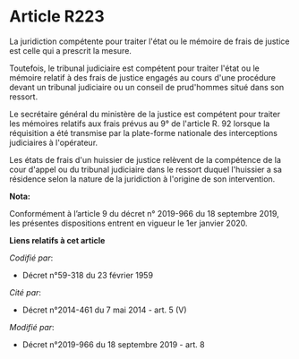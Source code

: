 # Article R223

La juridiction compétente pour traiter l'état ou le mémoire de frais de justice est celle qui a prescrit la mesure.

Toutefois, le tribunal judiciaire est compétent pour traiter l'état ou le mémoire relatif à des frais de justice engagés au
cours d'une procédure devant un tribunal judiciaire ou un conseil de prud'hommes situé dans son ressort.

Le secrétaire général du ministère de la justice est compétent pour traiter les mémoires relatifs aux frais prévus au 9° de
l'article R. 92 lorsque la réquisition a été transmise par la plate-forme nationale des interceptions judiciaires à
l'opérateur.

Les états de frais d'un huissier de justice relèvent de la compétence de la cour d'appel ou du tribunal judiciaire dans le
ressort duquel l'huissier a sa résidence selon la nature de la juridiction à l'origine de son intervention.

**Nota:**

Conformément à l’article 9 du décret n° 2019-966 du 18 septembre 2019, les présentes dispositions entrent en vigueur le 1er
janvier 2020.

**Liens relatifs à cet article**

_Codifié par_:

  - Décret n°59-318 du 23 février 1959

_Cité par_:

  - Décret n°2014-461 du 7 mai 2014 - art. 5 (V)

_Modifié par_:

  - Décret n°2019-966 du 18 septembre 2019 - art. 8
